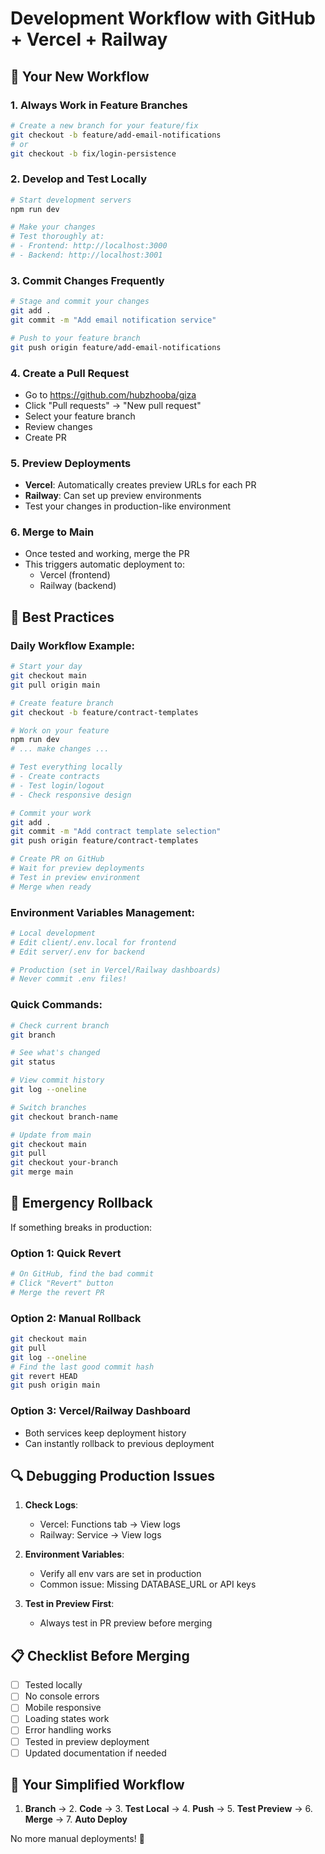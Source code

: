 # Development Workflow with GitHub + Vercel + Railway

## 🔄 Your New Workflow

### 1. **Always Work in Feature Branches**
```bash
# Create a new branch for your feature/fix
git checkout -b feature/add-email-notifications
# or
git checkout -b fix/login-persistence
```

### 2. **Develop and Test Locally**
```bash
# Start development servers
npm run dev

# Make your changes
# Test thoroughly at:
# - Frontend: http://localhost:3000
# - Backend: http://localhost:3001
```

### 3. **Commit Changes Frequently**
```bash
# Stage and commit your changes
git add .
git commit -m "Add email notification service"

# Push to your feature branch
git push origin feature/add-email-notifications
```

### 4. **Create a Pull Request**
- Go to https://github.com/hubzhooba/giza
- Click "Pull requests" → "New pull request"
- Select your feature branch
- Review changes
- Create PR

### 5. **Preview Deployments**
- **Vercel**: Automatically creates preview URLs for each PR
- **Railway**: Can set up preview environments
- Test your changes in production-like environment

### 6. **Merge to Main**
- Once tested and working, merge the PR
- This triggers automatic deployment to:
  - Vercel (frontend)
  - Railway (backend)

## 🎯 Best Practices

### Daily Workflow Example:
```bash
# Start your day
git checkout main
git pull origin main

# Create feature branch
git checkout -b feature/contract-templates

# Work on your feature
npm run dev
# ... make changes ...

# Test everything locally
# - Create contracts
# - Test login/logout
# - Check responsive design

# Commit your work
git add .
git commit -m "Add contract template selection"
git push origin feature/contract-templates

# Create PR on GitHub
# Wait for preview deployments
# Test in preview environment
# Merge when ready
```

### Environment Variables Management:
```bash
# Local development
# Edit client/.env.local for frontend
# Edit server/.env for backend

# Production (set in Vercel/Railway dashboards)
# Never commit .env files!
```

### Quick Commands:
```bash
# Check current branch
git branch

# See what's changed
git status

# View commit history
git log --oneline

# Switch branches
git checkout branch-name

# Update from main
git checkout main
git pull
git checkout your-branch
git merge main
```

## 🚨 Emergency Rollback

If something breaks in production:

### Option 1: Quick Revert
```bash
# On GitHub, find the bad commit
# Click "Revert" button
# Merge the revert PR
```

### Option 2: Manual Rollback
```bash
git checkout main
git pull
git log --oneline
# Find the last good commit hash
git revert HEAD
git push origin main
```

### Option 3: Vercel/Railway Dashboard
- Both services keep deployment history
- Can instantly rollback to previous deployment

## 🔍 Debugging Production Issues

1. **Check Logs**:
   - Vercel: Functions tab → View logs
   - Railway: Service → View logs

2. **Environment Variables**:
   - Verify all env vars are set in production
   - Common issue: Missing DATABASE_URL or API keys

3. **Test in Preview First**:
   - Always test in PR preview before merging

## 📋 Checklist Before Merging

- [ ] Tested locally
- [ ] No console errors
- [ ] Mobile responsive
- [ ] Loading states work
- [ ] Error handling works
- [ ] Tested in preview deployment
- [ ] Updated documentation if needed

## 🎉 Your Simplified Workflow

1. **Branch** → 2. **Code** → 3. **Test Local** → 4. **Push** → 5. **Test Preview** → 6. **Merge** → 7. **Auto Deploy**

No more manual deployments! 🚀